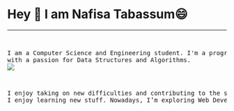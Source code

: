 <h1> Hey 👋 I am Nafisa Tabassum😄 </h1>
<hr>
<pre>

I am a Computer Science and Engineering student.
I'm a programmer with a passion for Data Structures and Algorithms. <image src = "https://image.shutterstock.com/image-vector/happy-girl-laptop-online-coding-260nw-1982055719.jpg">

I enjoy taking on new difficulties and contributing to the solution.
I enjoy learning new stuff.
Nowadays, I’m exploring Web Development
</pre>


